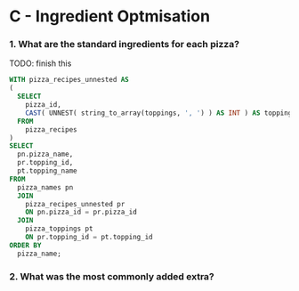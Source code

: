 # C - Ingredient Optmisation

### 1. What are the standard ingredients for each pizza?
TODO: finish this
```sql
WITH pizza_recipes_unnested AS 
(
  SELECT
    pizza_id,
    CAST( UNNEST( string_to_array(toppings, ', ') ) AS INT ) AS topping_id 
  FROM
    pizza_recipes 
)
SELECT
  pn.pizza_name,
  pr.topping_id,
  pt.topping_name 
FROM
  pizza_names pn 
  JOIN
    pizza_recipes_unnested pr 
    ON pn.pizza_id = pr.pizza_id 
  JOIN
    pizza_toppings pt 
    ON pr.topping_id = pt.topping_id
ORDER BY
  pizza_name;
```

### 2. What was the most commonly added extra?
